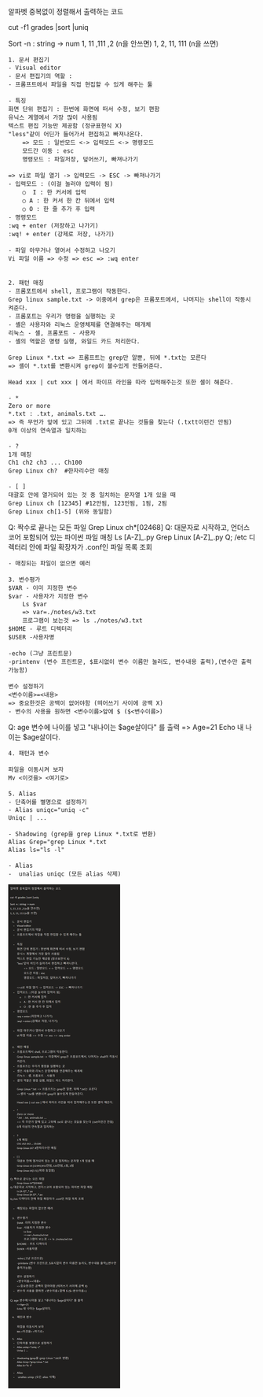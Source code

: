 알파벳 중복없이 정렬해서 출력하는 코드

cut -f1 grades |sort |uniq

Sort -n : string -> num
1, 11 ,111 ,2 (n을 안쓰면)
1, 2, 11, 111 (n을 쓰면)

	1. 문서 편집기
	- Visual editor
	- 문서 편집기의 역할 : 
	- 프롬프트에서 파일을 직접 현집할 수 있게 해주는 툴

	- 특징
	화면 단위 편집기 : 한번에 화면에 떠서 수정, 보기 편함
	유닉스 계열에서 가장 많이 사용됨
	텍스트 편집 기능만 제공함 (정규표현식 X)
	"less"같이 어딘가 들어가서 편집하고 빠져나온다.
		=> 모드 : 일반모드 <-> 입력모드 <-> 명령모드
		모드간 이동 : esc
		명령모드 : 파일저장, 덮어쓰기, 빠져나가기

	=> vi로 파일 열기 -> 입력모드 -> ESC -> 빠져나가기
	- 입력모드 : (이걸 눌러야 입력이 됨)
		○  I : 한 커서에 입력 
		○ A : 한 커서 한 칸 뒤에서 입력
		○ O : 한 줄 추가 후 입력
	- 명령모드
	:wq + enter (저장하고 나가기)
	:wq! + enter (강제로 저장, 나가기)

	- 파일 아무거나 열어서 수정하고 나오기
	Vi 파일 이름 => 수정 => esc => :wq enter


	2. 패턴 매칭
	- 프롬포트에서 shell, 프로그램이 작동한다.
	Grep linux sample.txt -> 이중에서 grep은 프롬포트에서, 나머지는 shell이 작동시켜준다. 
	- 프롬포트는 우리가 명령을 실행하는 곳
	- 셸은 사용자와 리눅스 운영체제를 연결해주는 매개체
	리눅스 - 셸, 프롬포트 - 사용자
	- 셸의 역할은 명령 실행, 와일드 카드 처리한다.

	Grep Linux *.txt => 프롬프트는 grep만 알뿐, 뒤에 *.txt는 모른다
	=> 셸이 *.txt를 변환시켜 grep이 볼수있게 만들어준다.

	Head xxx | cut xxx | 에서 파이프 라인을 따라 입력해주는것 또한 셸이 해준다.

	- *
	Zero or more 
	*.txt : .txt, animals.txt ….
	=> 즉 무언가 앞에 있고 그뒤에 .txt로 끝나는 것들을 찾는다 (.txtt이런건 안됨)
	0개 이상의 연속열과 일치하는

	- ?
	1개 매칭
	Ch1 ch2 ch3 ... Ch100
	Grep Linux ch?  #한자리수만 매칭

	- [ ]
	대괄호 안에 열거되어 있는 것 중 일치하는 문자열 1개 있을 때
	Grep Linux ch [12345] #12안됨, 123안됨, 1됨, 2됨
	Grep Linux ch[1-5] (위와 동일함)

Q: 짝수로 끝나는 모든 파일
	Grep Linux ch*[02468]
Q: 대문자로 시작하고, 언더스코어 포함되어 있는 파이썬 파일 매칭
	Ls [A-Z]*_*.py
	Grep Linux [A-Z]*_*.py
Q; /etc 디렉터리 안에 파일 확장자가 .conf인 파일 목록 조회

	- 매칭되는 파일이 없으면 예러

	3. 변수평가
	$VAR - 이미 지정한 변수
	$var - 사용자가 지정한 변수
		Ls $var
		=> var=./notes/w3.txt
		프로그램이 보는것 => ls ./notes/w3.txt
	$HOME - 루트 디렉터리
	$USER -사용자명

	-echo (그냥 프린트문)
	-printenv (변수 프린트문, $표시없이 변수 이름만 눌러도, 변수내용 출력),(변수만 출력가능함)

	변수 설정하기
	<변수이름>=<내용>
	=> 중요한것은 공백이 없어야함 (띄어쓰기 사이에 공백 X)
	- 변수의 사용을 원하면 <변수이름>앞에 $ ($<변수이름>)

Q: age 변수에 나이를 넣고 "내나이는 $age살이다" 를 출력
	=> Age=21
	Echo 내 나이는 $age살이다.

	4. 패턴과 변수

	파일을 이동시켜 보자
	Mv <이것을> <여기로>

	5. Alias
	- 단축어를 별명으로 설정하기
	- Alias uniqc="uniq -c"
	Uniqc | ...

	- Shadowing (grep을 grep Linux *.txt로 변환)
	Alias Grep="grep Linux *.txt
	Alias ls="ls -l"

	- Alias
	-  unalias uniqc (모든 alias 삭제)


![image](image_5.png)